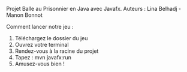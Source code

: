 Projet Balle au Prisonnier en Java avec Javafx.
Auteurs : Lina Belhadj - Manon Bonnot

Comment lancer notre jeu :
1) Téléchargez le dossier du jeu
2) Ouvrez votre terminal
3) Rendez-vous à la racine du projet 
4) Tapez : mvn javafx:run
5) Amusez-vous bien !
